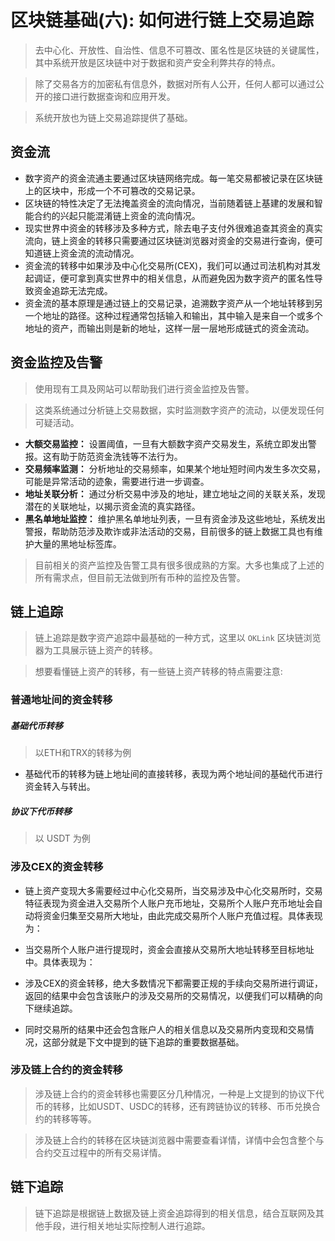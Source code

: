 # 区块链基础(六): 如何进行链上交易追踪

> 去中心化、开放性、自治性、信息不可篡改、匿名性是区块链的关键属性，其中系统开放是区块链中对于数据和资产安全利弊共存的特点。

> 除了交易各方的加密私有信息外，数据对所有人公开，任何人都可以通过公开的接口进行数据查询和应用开发。

> 系统开放也为链上交易追踪提供了基础。

## 资金流
* 数字资产的资金流通主要通过区块链网络完成。每一笔交易都被记录在区块链上的区块中，形成一个不可篡改的交易记录。
* 区块链的特性决定了无法掩盖资金的流向情况，当前随着链上基建的发展和智能合约的兴起只能混淆链上资金的流向情况。
* 现实世界中资金的转移涉及多种方式，除去电子支付外很难追查其资金的真实流向，链上资金的转移只需要通过区块链浏览器对资金的交易进行查询，便可知道链上资金流的流动情况。
* 资金流的转移中如果涉及中心化交易所(CEX)，我们可以通过司法机构对其发起调证，便可拿到真实世界中的相关信息，从而避免因为数字资产的匿名性导致资金追踪无法完成。
* 资金流的基本原理是通过链上的交易记录，追溯数字资产从一个地址转移到另一个地址的路径。这种过程通常包括输入和输出，其中输入是来自一个或多个地址的资产，而输出则是新的地址，这样一层一层地形成链式的资金流动。

## 资金监控及告警
> 使用现有工具及网站可以帮助我们进行资金监控及告警。

> 这类系统通过分析链上交易数据，实时监测数字资产的流动，以便发现任何可疑活动。

* **大额交易监控：** 设置阈值，一旦有大额数字资产交易发生，系统立即发出警报。这有助于防范资金洗钱等不法行为。
* **交易频率监测：** 分析地址的交易频率，如果某个地址短时间内发生多次交易，可能是异常活动的迹象，需要进行进一步调查。
* **地址关联分析：** 通过分析交易中涉及的地址，建立地址之间的关联关系，发现潜在的关联地址，以揭示资金流的真实路径。
* **黑名单地址监控：** 维护黑名单地址列表，一旦有资金涉及这些地址，系统发出警报，帮助防范涉及欺诈或非法活动的交易，目前很多的链上数据工具也有维护大量的黑地址标签库。

> 目前相关的资产监控及告警工具有很多很成熟的方案。大多也集成了上述的所有需求点，但目前无法做到所有币种的监控及告警。

## 链上追踪
> 链上追踪是数字资产追踪中最基础的一种方式，这里以 `OKLink` 区块链浏览器为工具展示链上资产的转移。

> 想要看懂链上资产的转移，有一些链上资产转移的特点需要注意:

### 普通地址间的资金转移

##### 基础代币转移
> 以ETH和TRX的转移为例

* 基础代币的转移为链上地址间的直接转移，表现为两个地址间的基础代币进行资金转入与转出。

##### 协议下代币转移
> 以 USDT 为例

### 涉及CEX的资金转移
* 链上资产变现大多需要经过中心化交易所，当交易涉及中心化交易所时，交易特征表现为资金进入交易所个人账户充币地址，交易所个人账户充币地址会自动将资金归集至交易所大地址，由此完成交易所个人账户充值过程。具体表现为：

* 当交易所个人账户进行提现时，资金会直接从交易所大地址转移至目标地址中。具体表现为：

* 涉及CEX的资金转移，绝大多数情况下都需要正规的手续向交易所进行调证，返回的结果中会包含该账户的涉及交易所的交易情况，以便我们可以精确的向下继续追踪。

* 同时交易所的结果中还会包含账户人的相关信息以及交易所内变现和交易情况，这部分就是下文中提到的链下追踪的重要数据基础。

### 涉及链上合约的资金转移
> 涉及链上合约的资金转移也需要区分几种情况，一种是上文提到的协议下代币的转移，比如USDT、USDC的转移，还有跨链协议的转移、币币兑换合约的转移等等。

> 涉及链上合约的转移在区块链浏览器中需要查看详情，详情中会包含整个与合约交互过程中的所有交易详情。




## 链下追踪
> 链下追踪是根据链上数据及链上资金追踪得到的相关信息，结合互联网及其他手段，进行相关地址实际控制人进行追踪。